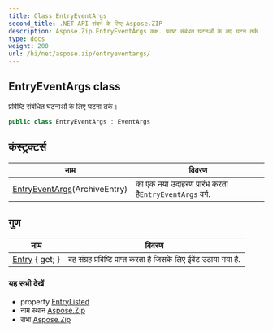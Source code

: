 ```yaml
---
title: Class EntryEventArgs
second_title: .NET API संदर्भ के लिए Aspose.ZIP
description: Aspose.Zip.EntryEventArgs कक्ष. प्रवष्ट संबंधत घटनओं के लए घटन तर्क
type: docs
weight: 200
url: /hi/net/aspose.zip/entryeventargs/
---
```

## EntryEventArgs class

प्रविष्टि संबंधित घटनाओं के लिए घटना तर्क।

```csharp
public class EntryEventArgs : EventArgs
```

## कंस्ट्रक्टर्स

| नाम | विवरण |
| --- | --- |
| [EntryEventArgs](entryeventargs/)(ArchiveEntry) | का एक नया उदाहरण प्रारंभ करता है`EntryEventArgs` वर्ग. |

## गुण

| नाम | विवरण |
| --- | --- |
| [Entry](../../aspose.zip/entryeventargs/entry/) { get; } | वह संग्रह प्रविष्टि प्राप्त करता है जिसके लिए ईवेंट उठाया गया है. |

### यह सभी देखें

* property [EntryListed](../archiveloadoptions/entrylisted/)
* नाम स्थान [Aspose.Zip](../../aspose.zip/)
* सभा [Aspose.Zip](../../)


